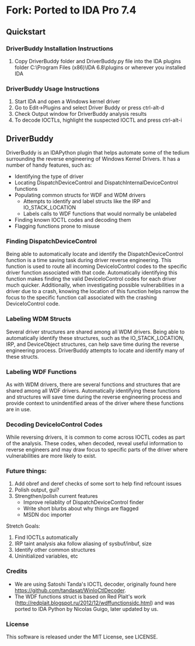 # Fork: Ported to IDA Pro 7.4

## Quickstart

### DriverBuddy Installation Instructions
1. Copy DriverBuddy folder and DriverBuddy.py file into the IDA plugins folder C:\Program Files (x86)\IDA 6.8\plugins or wherever you installed IDA


### DriverBuddy Usage Instructions 
1. Start IDA and open a Windows kernel driver
2. Go to Edit->Plugins and select Driver Buddy or press ctrl-alt-d
3. Check Output window for DriverBuddy analysis results
4. To decode IOCTLs, highlight the suspected IOCTL and press ctrl-alt-i

## DriverBuddy 

DriverBuddy is an IDAPython plugin that helps automate some of the tedium
surrounding the reverse engineering of Windows Kernel Drivers. It has a number
of handy features, such as:

* Identifying the type of driver
* Locating DispatchDeviceControl and DispatchInternalDeviceControl functions
* Populating common structs for WDF and WDM drivers
	* Attempts to identify and label structs like the IRP and IO_STACK_LOCATION
	* Labels calls to WDF functions that would normally be unlabeled
* Finding known IOCTL codes and decoding them
* Flagging functions prone to misuse


### Finding DispatchDeviceControl

Being able to automatically locate and identify the DispatchDeviceControl
function is a time saving task during driver reverse engineering. This function
is used to route all incoming DeviceIoControl codes to the specific driver
function associated with that code. Automatically identifying this function
makes finding the valid DeviceIoControl codes for each driver much quicker.
Additionally, when investigating possible vulnerabilities in a driver due to a
crash, knowing the location of this function helps narrow the focus to the
specific function call associated with the crashing DeviceIoControl code.


### Labeling WDM Structs

Several driver structures are shared among all WDM drivers. Being able to
automatically identify these structures, such as the IO_STACK_LOCATION, IRP,
and DeviceObject structures, can help save time during the reverse engineering
process. DriverBuddy attempts to locate and identify many of these structs.


### Labeling WDF Functions

As with WDM drivers, there are several functions and structures that are shared
among all WDF drivers. Automatically identifying these functions and structures
will save time during the reverse engineering process and provide context to
unindentified areas of the driver where these functions are in use.

### Decoding DeviceIoControl Codes 

While reversing drivers, it is common to come across IOCTL codes as part of the 
analysis. These codes, when decoded, reveal useful information to reverse 
engineers and may draw focus to specific parts of the driver where 
vulnerabilities are more likely to exist.  


### Future things:

1. Add obref and deref checks of some sort to help find refcount issues
2. Polish output, gui? 
3. Strengthen/polish current features
    - Improve reliablity of DispatchDeviceControl finder
    - Write short blurbs about why things are flagged
    - MSDN doc importer

Stretch Goals:
1. Find IOCTLs automatically
2. IRP taint analysis aka follow aliasing of sysbuf/inbuf, size
3. Identify other common structures
4. Uninitialized variables, etc


### Credits

* We are using Satoshi Tanda's IOCTL decoder, originally found here https://github.com/tandasat/WinIoCtlDecoder.
* The WDF functions struct is based on Red Plait's work (http://redplait.blogspot.ru/2012/12/wdffunctionsidc.html) and was ported to IDA Python by Nicolas Guigo, later updated by us.


### License

This software is released under the MIT License, see LICENSE.
